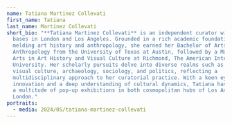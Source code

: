 ```yaml
---
name: Tatiana Martinez Collevati
first_name: Tatiana
last_name: Martinez Collevati
short_bio: "**Tatiana Martinez Collevati** is an independent curator with dual
  bases in London and Los Angeles. Grounded in a rich academic foundation
  melding art history and anthropology, she earned her Bachelor of Arts in
  Anthropology from the University of Texas at Austin, followed by a Master of
  Arts in Art History and Visual Culture at Richmond, The American International
  University. Her scholarly pursuits delve into diverse realms such as DIY and
  visual culture, archaeology, sociology, and politics, reflecting a
  multidisciplinary approach to her curatorial practice. With a keen eye for
  innovation and a deep understanding of cultural dynamics, Tatiana has curated
  a multitude of pop-up exhibitions in both cosmopolitan hubs of Los Angeles and
  London."
portraits:
  - media: 2024/05/tatiana-martinez-collevati
---
```

